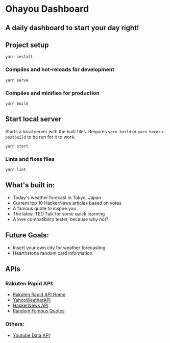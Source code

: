 # Ohayou Dashboard

## A daily dashboard to start your day right!

## Project setup
```
yarn install
```

### Compiles and hot-reloads for development
```
yarn serve
```

### Compiles and minifies for production
```
yarn build
```

## Start local server
Starts a local server with the built files. Requires `yarn build` or `yarn heroku-postbuild` to be run for it to work.
```
yarn start
```

### Lints and fixes files
```
yarn lint
```
## What's built in:
- Today's weather forecast in Tokyo, Japan
- Current top 10 HackerNews articles based on votes
- A famous quote to inspire you
- The latest TED Talk for some quick learning
- A love compatibility tester, because why not?

## Future Goals:
- Insert your own city for weather forecasting
- Hearthstone random card information

## APIs
### Rakuten Rapid API:
- [Rakuten Rapid API Home](https://english.api.rakuten.net/)
- [YahooWeatherAPI](https://english.api.rakuten.net/dimashirokov/api/YahooWeatherAPI)
- [HackerNews API](https://english.api.rakuten.net/dimashirokov/api/HackerNews)
- [Random Famous Quotes](https://english.api.rakuten.net/andruxnet/api/Random%20Famous%20Quotes)

### Others:
- [Youtube Data API](https://developers.google.com/youtube/v3/)
